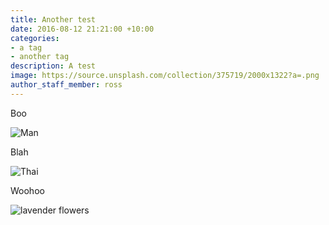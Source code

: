 ```yaml
---
title: Another test
date: 2016-08-12 21:21:00 +10:00
categories:
- a tag
- another tag
description: A test
image: https://source.unsplash.com/collection/375719/2000x1322?a=.png
author_staff_member: ross
---
```


Boo

![Man](https://source.unsplash.com/random/1500x1000)

Blah

![Thai](https://source.unsplash.com/random/1500x1001)

Woohoo

![lavender flowers](https://source.unsplash.com/random/1500x1002)
